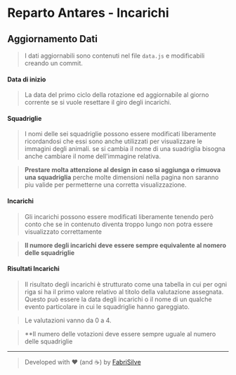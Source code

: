 # Reparto Antares - Incarichi

## Aggiornamento Dati
> I dati aggiornabili sono contenuti nel file `data.js` e modificabili creando un commit.

#### Data di inizio
> La data del primo ciclo della rotazione ed aggiornabile al giorno corrente se si vuole resettare il giro degli incarichi.

#### Squadriglie
> I nomi delle sei squadriglie possono essere modificati liberamente ricordandosi che essi sono anche utilizzati per visualizzare le immagini degli animali. se si cambia il nome di una suadriglia bisogna anche cambiare il nome dell'immagine relativa.

> **Prestare molta attenzione al design in caso si aggiunga o rimuova una squadriglia** perche molte dimensioni nella pagina non saranno piu valide per permetterne una corretta visualizzazione.

#### Incarichi
> Gli incarichi possono essere modificati liberamente tenendo però conto che se in contenuto diventa troppo lungo non potra essere visualizzato correttamente

> **Il numore degli incarichi deve essere sempre equivalente al nomero delle squadriglie**

#### Risultati Incarichi
> Il risultato degli incarichi è strutturato come una tabella in cui per ogni riga si ha il primo valore relativo al titolo della valutazione assegnata. Questo può essere la data degli incarichi o il nome di un qualche evento particolare in cui le squadriglie hanno gareggiato.

>Le valutazioni vanno da 0 a 4.

> **Il numero delle votazioni deve essere sempre uguale al numero delle squadriglie

---

> Developed with ❤️ (and ☕️) by [FabriSilve](https://github.com/FabriSilve)

